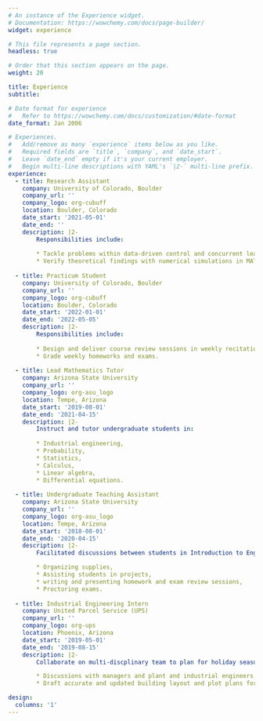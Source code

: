 ```yaml
---
# An instance of the Experience widget.
# Documentation: https://wowchemy.com/docs/page-builder/
widget: experience

# This file represents a page section.
headless: true

# Order that this section appears on the page.
weight: 20

title: Experience
subtitle:

# Date format for experience
#   Refer to https://wowchemy.com/docs/customization/#date-format
date_format: Jan 2006

# Experiences.
#   Add/remove as many `experience` items below as you like.
#   Required fields are `title`, `company`, and `date_start`.
#   Leave `date_end` empty if it's your current employer.
#   Begin multi-line descriptions with YAML's `|2-` multi-line prefix.
experience:
  - title: Research Assistant
    company: University of Colorado, Boulder
    company_url: ''
    company_logo: org-cubuff
    location: Boulder, Colorado
    date_start: '2021-05-01'
    date_end: ''
    description: |2-
        Responsibilities include:
        
        * Tackle problems within data-driven control and concurrent learning via theoretical and algorithmic development,
        * Verify theoretical findings with numerical simulations in MATLAB or Python.
        
  - title: Practicum Student
    company: University of Colorado, Boulder
    company_url: ''
    company_logo: org-cubuff
    location: Boulder, Colorado
    date_start: '2022-01-01'
    date_end: '2022-05-05'
    description: |2-
        Responsibilities include:
        
        * Design and deliver course review sessions in weekly recitation meetings with students,  
        * Grade weekly homeworks and exams.
    
  - title: Lead Mathematics Tutor
    company: Arizona State University
    company_url: ''
    company_logo: org-asu_logo
    location: Tempe, Arizona
    date_start: '2019-08-01'
    date_end: '2021-04-15'
    description: |2-
        Instruct and tutor undergraduate students in:
        
        * Industrial engineering,
        * Probability,
        * Statistics,
        * Calculus,
        * Linear algebra,
        * Differential equations.
        
  - title: Undergraduate Teaching Assistant
    company: Arizona State University
    company_url: ''
    company_logo: org-asu_logo
    location: Tempe, Arizona
    date_start: '2018-08-01'
    date_end: '2020-04-15'
    description: |2-
        Facilitated discussions between students in Introduction to Engineering course and Probability and Statistics for Engineers. Responsible for:

        * Organizing supplies,
        * Assisting students in projects,
        * writing and presenting homework and exam review sessions,
        * Proctoring exams.
        
  - title: Industrial Engineering Intern
    company: United Parcel Service (UPS)
    company_url: ''
    company_logo: org-ups 
    location: Phoenix, Arizona
    date_start: '2019-05-01'
    date_end: '2019-08-15'
    description: |2-
        Collaborate on multi-discplinary team to plan for holiday season with responsibilies of:

        * Discussions with managers and plant and industrial engineers, 
        * Draft accurate and updated building layout and plot plans for 90 facilities.

design:
  columns: '1'
---
```

